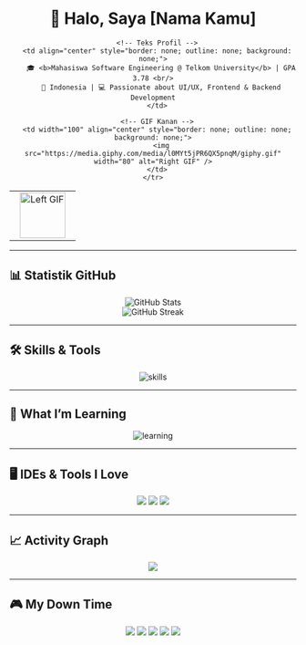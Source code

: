 <div align="center">

  <h1>👋 Halo, Saya [Nama Kamu]</h1>

  <table style="border: none; border-collapse: collapse; width: 100%; outline: none;">
    <tr style="border: none; outline: none;">
      <!-- GIF Kiri -->
      <td width="100" align="center" style="border: none; outline: none; background: none;">
        <img src="https://media.giphy.com/media/3o7abAHdYvZTGoCM3M/giphy.gif" width="80" alt="Left GIF" />
      </td>

      <!-- Teks Profil -->
      <td align="center" style="border: none; outline: none; background: none;">
        🎓 <b>Mahasiswa Software Engineering @ Telkom University</b> | GPA 3.78 <br/>
        📍 Indonesia | 💻 Passionate about UI/UX, Frontend & Backend Development
      </td>

      <!-- GIF Kanan -->
      <td width="100" align="center" style="border: none; outline: none; background: none;">
        <img src="https://media.giphy.com/media/l0MYt5jPR6QX5pnqM/giphy.gif" width="80" alt="Right GIF" />
      </td>
    </tr>
  </table>

</div>


---

## 📊 Statistik GitHub

<div align="center">

![GitHub Stats](https://github-readme-stats.vercel.app/api?username=dimastianaji&show_icons=true&theme=react-dark&count_private=true)  
![GitHub Streak](https://github-readme-streak-stats.herokuapp.com/?user=dimastianaji&theme=dark&fire=FF4500)

</div>

---

## 🛠️ Skills & Tools

<div align="center">

<img src="https://skillicons.dev/icons?i=csharp,cpp,java,html,css,python,figma,vscode" alt="skills" />

</div>

---

## 📌 What I’m Learning

<div align="center">

<img src="https://skillicons.dev/icons?i=js,react,swift,dart" alt="learning" />

</div>

---

## 🖥️ IDEs & Tools I Love

<div align="center">

<img src="https://img.shields.io/badge/Visual_Studio_Code-0078D4?style=for-the-badge&logo=visual%20studio%20code&logoColor=white" />
<img src="https://img.shields.io/badge/Figma-F24E1E?style=for-the-badge&logo=figma&logoColor=white" />
<img src="https://img.shields.io/badge/Git-F05032?style=for-the-badge&logo=git&logoColor=white" />

</div>

---

## 📈 Activity Graph

<div align="center">

<img src="https://github-readme-activity-graph.vercel.app/graph?username=dimastianaji&bg_color=0d1117&color=5bc0be&line=5bc0be&point=ffffff&area=true&hide_border=false" />

</div>

---

## 🎮 My Down Time

<div align="center">

<img src="https://img.shields.io/badge/Apple_Music-FA243C?style=for-the-badge&logo=apple-music&logoColor=white" />
<img src="https://img.shields.io/badge/PlayStation-0070D3?style=for-the-badge&logo=playstation&logoColor=white" />
<img src="https://img.shields.io/badge/Netflix-ED1C24?style=for-the-badge&logo=netflix&logoColor=white" />
<img src="https://img.shields.io/badge/Spotify-1ED760?style=for-the-badge&logo=spotify&logoColor=white" />
<img src="https://img.shields.io/badge/Steam-000000?style=for-the-badge&logo=Steam&logoColor=white" />

</div>



